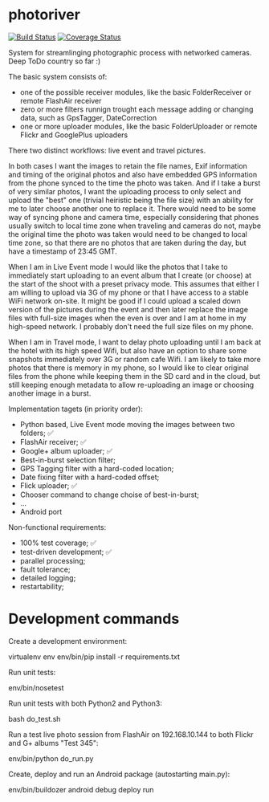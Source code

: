 photoriver
==========

[![Build Status](https://travis-ci.org/aigarius/photoriver.svg?branch=master)](https://travis-ci.org/aigarius/photoriver)
[![Coverage Status](https://coveralls.io/repos/aigarius/photoriver/badge.png?branch=master)](https://coveralls.io/r/aigarius/photoriver?branch=master)

System for streamlinging photographic process with networked cameras. Deep ToDo country so far :)


The basic system consists of:
* one of the possible receiver modules, like the basic FolderReceiver or remote FlashAir receiver
* zero or more filters runnign trought each message adding or changing data, such as GpsTagger, DateCorrection
* one or more uploader modules, like the basic FolderUploader or remote Flickr and GooglePlus uploaders

There two distinct workflows: live event and travel pictures.

In both cases I want the images to retain the file names, Exif information and timing of the original photos and also have embedded GPS information from the phone synced to the time the photo was taken. And if I take a burst of very similar photos, I want the uploading process to only select and upload the "best" one (trivial heiristic being the file size) with an ability for me to later choose another one to replace it. There would need to be some way of syncing phone and camera time, especially considering that phones usually switch to local time zone when traveling and cameras do not, maybe the original time the photo was taken would need to be changed to local time zone, so that there are no photos that are taken during the day, but have a timestamp of 23:45 GMT.

When I am in Live Event mode I would like the photos that I take to immediately start uploading to an event album that I create (or choose) at the start of the shoot with a preset privacy mode. This assumes that either I am willing to upload via 3G of my phone or that I have access to a stable WiFi network on-site. It might be good if I could upload a scaled down version of the pictures during the event and then later replace the image files with full-size images when the even is over and I am at home in my high-speed network. I probably don't need the full size files on my phone.

When I am in Travel mode, I want to delay photo uploading until I am back at the hotel with its high speed Wifi, but also have an option to share some snapshots immediately over 3G or random cafe Wifi. I am likely to take more photos that there is memory in my phone, so I would like to clear original files from the phone while keeping them in the SD card and in the cloud, but still keeping enough metadata to allow re-uploading an image or choosing another image in a burst.

Implementation tagets (in priority order):
 * Python based, Live Event mode moving the images between two folders; :white_check_mark:
 * FlashAir receiver; :white_check_mark:
 * Google+ album uploader; :white_check_mark:
 * Best-in-burst selection filter;
 * GPS Tagging filter with a hard-coded location;
 * Date fixing filter with a hard-coded offset;
 * Flick uploader; :white_check_mark:
 * Chooser command to change choise of best-in-burst;
 * ...
 * Android port

Non-functional requirements:
 * 100% test coverage; :white_check_mark:
 * test-driven development; :white_check_mark:
 * parallel processing;
 * fault tolerance;
 * detailed logging;
 * restartability;

 Development commands
 ====================

 Create a development environment:

 virtualenv env
 env/bin/pip install -r requirements.txt

 Run unit tests:

 env/bin/nosetest

 Run unit tests with both Python2 and Python3:

 bash do_test.sh

 Run a test live photo session from FlashAir on 192.168.10.144 to both Flickr and G+ albums "Test 345":

 env/bin/python do_run.py

 Create, deploy and run an Android package (autostarting main.py):

 env/bin/buildozer android debug deploy run
